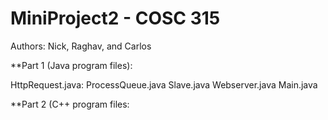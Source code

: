 # MiniProject2 - COSC 315

Authors: Nick, Raghav, and Carlos

**Part 1 (Java program files):

HttpRequest.java:
ProcessQueue.java
Slave.java
Webserver.java
Main.java

**Part 2 (C++ program files:
